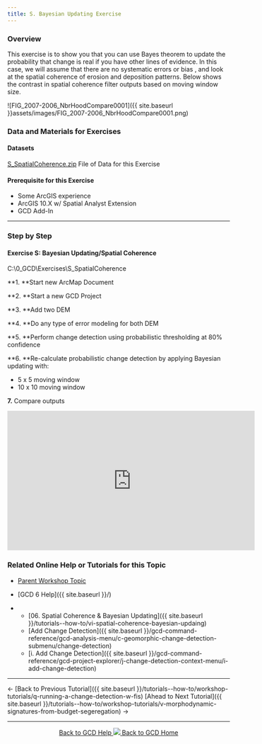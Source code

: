 ```yaml
---
title: S. Bayesian Updating Exercise
---
```


### Overview

This exercise is to show you that you can use Bayes theorem to update the probability that change is real if you have other lines of evidence. In this case, we will assume that there are no systematic errors or bias , and look at the spatial coherence of erosion and deposition patterns. Below shows the contrast in spatial coherence filter outputs based on moving window size.

![FIG_2007-2006_NbrHoodCompare0001]({{ site.baseurl }}assets/images/FIG_2007-2006_NbrHoodCompare0001.png)

### Data and Materials for Exercises

#### Datasets

[S_SpatialCoherence.zip](https://s3-us-west-2.amazonaws.com/etalweb.joewheaton.org/etal_workshops/GCD/2015_USU/S_SpatialCoherence.zip) File of Data for this Exercise

#### Prerequisite for this Exercise

- Some ArcGIS experience
- ArcGIS 10.X w/ Spatial Analyst Extension
- GCD Add-In

------

### Step by Step

####  **Exercise S: Bayesian Updating/Spatial Coherence**

C:\0_GCD\Exercises\S_SpatialCoherence

**1. **Start new ArcMap Document

**2. **Start a new GCD Project

**3. **Add two DEM

**4. **Do any type of error modeling for both DEM

**5. **Perform change detection using probabilistic thresholding at 80% confidence

**6. **Re-calculate probabilistic change detection by applying Bayesian updating with:

- 5 x 5 moving window
- 10 x 10 moving window

**7.** Compare outputs

<iframe width="560" height="315" src="https://www.youtube.com/embed/n0wH63OWFFU" frameborder="0" gesture="media" allow="encrypted-media" allowfullscreen></iframe>

### Related Online Help or Tutorials for this Topic

- [Parent Workshop Topic](http://gcdworkshop.joewheaton.org/workshop-topics/versions/3-day-workshop/3-Day3/s-spatial-coherence-bayesian-updating)

- [GCD 6 Help]({{ site.baseurl }}/)

- - [06. Spatial Coherence & Bayesian Updating]({{ site.baseurl }}/tutorials--how-to/vi-spatial-coherence-bayesian-updaing)
  - [Add Change Detection]({{ site.baseurl }}/gcd-command-reference/gcd-analysis-menu/c-geomorphic-change-detection-submenu/change-detection)
  - [i. Add Change Detection]({{ site.baseurl }}/gcd-command-reference/gcd-project-explorer/j-change-detection-context-menu/i-add-change-detection)

------

← [Back to Previous Tutorial]({{ site.baseurl }}/tutorials--how-to/workshop-tutorials/q-running-a-change-detection-w-fis)        [Ahead to Next Tutorial]({{ site.baseurl }}/tutorials--how-to/workshop-tutorials/v-morphodynamic-signatures-from-budget-segeregation) →



------
<div align="center">
	<a class="hollow button" href="{{ site.baseurl }}/Help"><i class="fa fa-chevron-circle-left"></i>  Back to GCD Help </a>  
	<a class="hollow button" href="{{ site.baseurl }}/"><img src="{{ site.baseurl}}/assets/images/icons/GCDAddIn.png">  Back to GCD Home </a>  
</div>